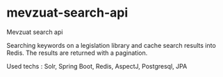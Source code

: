 # mevzuat-search-api
Mevzuat search api

Searching keywords on a legislation library and cache search results into Redis. The results are returned with a pagination. 

Used techs : Solr, Spring Boot, Redis, AspectJ, Postgresql, JPA
